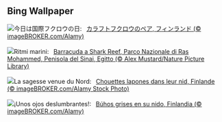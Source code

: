 ## Bing Wallpaper
![](https://www.bing.com/th?id=OHR.LaplandOwl_JA-JP2701506191_UHD.jpg&w=1000)今日は国際フクロウの日:&nbsp;&ensp;[カラフトフクロウのペア, フィンランド (© imageBROKER.com/Alamy)](https://www.bing.com/th?id=OHR.LaplandOwl_JA-JP2701506191_UHD.jpg)
<br><br/>
![](https://www.bing.com/th?id=OHR.BlackfinBarracuda_IT-IT1143705457_UHD.jpg&w=1000)Ritmi marini:&nbsp;&ensp;[Barracuda a Shark Reef, Parco Nazionale di Ras Mohammed, Penisola del Sinai, Egitto (© Alex Mustard/Nature Picture Library)](https://www.bing.com/th?id=OHR.BlackfinBarracuda_IT-IT1143705457_UHD.jpg)
<br><br/>
![](https://www.bing.com/th?id=OHR.LaplandOwl_FR-FR0808851184_UHD.jpg&w=1000)La sagesse venue du Nord:&nbsp;&ensp;[Chouettes lapones dans leur nid, Finlande (© imageBROKER.com/Alamy Stock Photo)](https://www.bing.com/th?id=OHR.LaplandOwl_FR-FR0808851184_UHD.jpg)
<br><br/>
![](https://www.bing.com/th?id=OHR.LaplandOwl_ES-ES4200843569_UHD.jpg&w=1000)¡Unos ojos deslumbrantes!:&nbsp;&ensp;[Búhos grises en su nido, Finlandia (© imageBROKER.com/Alamy)](https://www.bing.com/th?id=OHR.LaplandOwl_ES-ES4200843569_UHD.jpg)
<br><br/>
